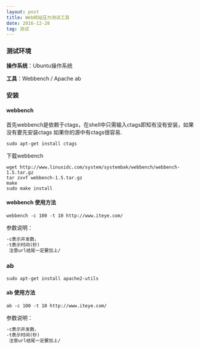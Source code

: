 ```yaml
---
layout: post
title: Web网站压力测试工具
date: 2016-12-28
tag: 测试
---
```


### 测试环境
**操作系统**：Ubuntu操作系统

**工具**：Webbench / Apache ab

### 安装
#### **webbench**
首先webbench是依赖于ctags，在shell中只需输入ctags即知有没有安装，如果没有要先安装ctags
如果你的源中有ctags很容易.
```shell
sudo apt-get install ctags
```
下载webbench
```shell
wget http://www.linuxidc.com/system/systembak/webbench/webbench-1.5.tar.gz  
tar zxvf webbench-1.5.tar.gz   
make  
sudo make install  
```

#### **webbench 使用方法**
```shell
webbench -c 100 -t 10 http://www.iteye.com/
```
参数说明：
```txt
-c表示并发数， 
-t表示时间(秒)
 注意url结尾一定要加上/
```

### **ab**
```shell 
sudo apt-get install apache2-utils
```

#### **ab 使用方法**
```shell
ab -c 100 -t 10 http://www.iteye.com/
```
参数说明：
```txt
-c表示并发数， 
-t表示时间(秒)
 注意url结尾一定要加上/
```

